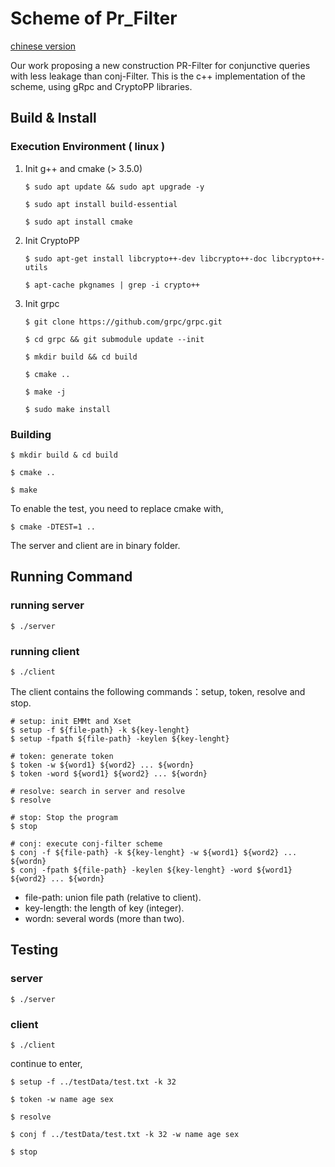 # Scheme of Pr_Filter

[chinese version](./README.CN.md)

Our work proposing a new construction PR-Filter for conjunctive queries with less leakage than conj-Filter. This is the c++ implementation of the scheme, using gRpc and CryptoPP libraries.

## Build & Install

### Execution Environment ( linux )

1. Init g++ and cmake (> 3.5.0)
    ```
    $ sudo apt update && sudo apt upgrade -y

    $ sudo apt install build-essential

    $ sudo apt install cmake
    ```
2. Init CryptoPP
    ```
    $ sudo apt-get install libcrypto++-dev libcrypto++-doc libcrypto++-utils

    $ apt-cache pkgnames | grep -i crypto++ 
    ```
3. Init grpc
    ```
    $ git clone https://github.com/grpc/grpc.git 

    $ cd grpc && git submodule update --init

    $ mkdir build && cd build

    $ cmake ..

    $ make -j

    $ sudo make install
    ```
### Building
```
$ mkdir build & cd build

$ cmake ..

$ make
```
To enable the test, you need to replace cmake with,
```
$ cmake -DTEST=1 ..
```
The server and client are in binary folder.

## Running Command

### running server
```
$ ./server
```
### running client
```
$ ./client
```

The client contains the following commands：setup, token, resolve and stop.
```
# setup: init EMMt and Xset
$ setup -f ${file-path} -k ${key-lenght}
$ setup -fpath ${file-path} -keylen ${key-lenght}

# token: generate token
$ token -w ${word1} ${word2} ... ${wordn}
$ token -word ${word1} ${word2} ... ${wordn}

# resolve: search in server and resolve
$ resolve

# stop: Stop the program
$ stop

# conj: execute conj-filter scheme
$ conj -f ${file-path} -k ${key-lenght} -w ${word1} ${word2} ... ${wordn}
$ conj -fpath ${file-path} -keylen ${key-lenght} -word ${word1} ${word2} ... ${wordn}
```
- file-path: union file path (relative to client).
- key-length: the length of key (integer).
- wordn: several words (more than two).

## Testing

### server 
```
$ ./server
```

### client
```
$ ./client
```
continue to enter,
```
$ setup -f ../testData/test.txt -k 32

$ token -w name age sex

$ resolve

$ conj f ../testData/test.txt -k 32 -w name age sex

$ stop
```